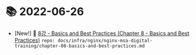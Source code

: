 # 📚 2022-06-26
- [New!] 📗 [8강 - Basics and Best Practices (Chapter 8 - Basics and Best Practices)](https://til.qriositylog.com/featured/infra/nginx/nginx-msa-digital-training/chapter-08-basics-and-best-practices) `repo: docs/infra/nginx/nginx-msa-digital-training/chapter-08-basics-and-best-practices.md`
